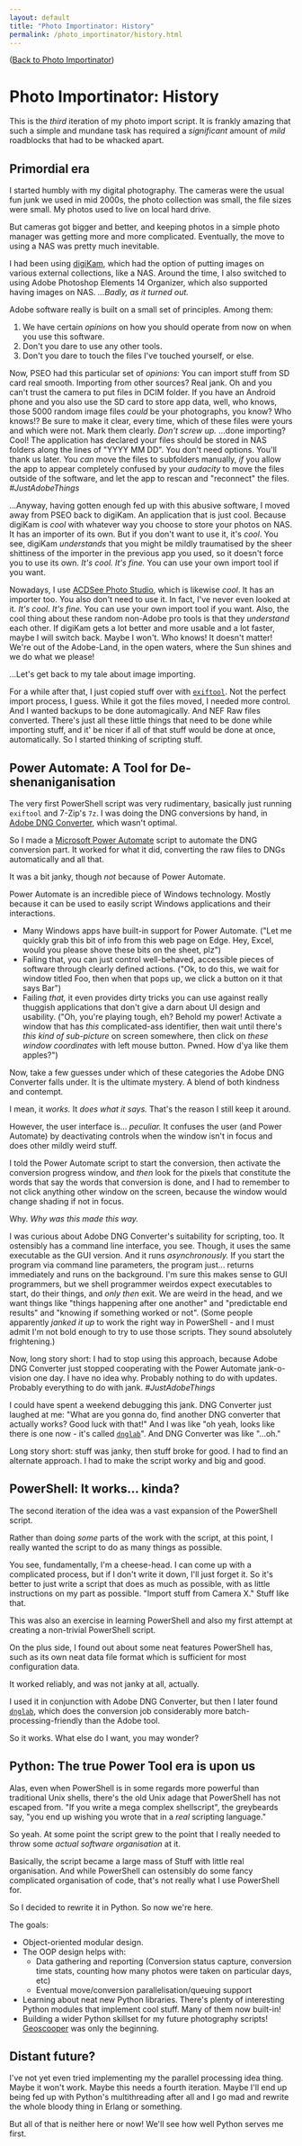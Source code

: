 ```yaml
---
layout: default
title: "Photo Importinator: History"
permalink: /photo_importinator/history.html
---
```


([Back to Photo Importinator](./))

# Photo Importinator: History

This is the *third* iteration of my photo import script.
It is frankly amazing that such a simple and mundane task
has required a *significant* amount of *mild* roadblocks
that had to be whacked apart.

## Primordial era

I started humbly with my digital photography. The cameras were the
usual fun junk we used in mid 2000s, the photo collection was small,
the file sizes were small. My photos used to live on local hard drive.

But cameras got bigger and better, and keeping photos in a simple
photo manager was getting more and more complicated. Eventually, the
move to using a NAS was pretty much inevitable.

I had been using [digiKam][digikam], which had the option of putting
images on various external collections, like a NAS. Around the time, I
also switched to using Adobe Photoshop Elements 14 Organizer, which
also supported having images on NAS.  *...Badly, as it turned out.*

Adobe software really is built on a small set of principles.  Among
them:

1. We have certain *opinions* on how you should operate
   from now on when you use this software.
2. Don't you dare to use any other tools.
3. Don't you dare to touch the files I've touched yourself,
   or else.

Now, PSEO had this particular set of *opinions:* You can import
stuff from SD card real smooth. Importing from other sources?
Real jank. Oh and you can't trust the camera to put files in
DCIM folder. If you have an Android phone and you also use the
SD card to store app data, well, who knows, those 5000 random
image files *could* be your photographs, you know? Who knows!?
Be sure to make it clear, every time, which of these files
were yours and which were not. Mark them clearly. *Don't screw
up.* ...done importing? Cool! The application has declared your
files should be stored in NAS folders along the lines
of "YYYY MM DD". You don't need options. You'll thank us later.
You *can* move the files to subfolders manually, *if* you
allow the app to appear completely confused by your *audacity*
to move the files outside of the software, and let the app to
rescan and "reconnect" the files. *#JustAdobeThings*

...Anyway, having gotten enough fed up with this abusive software, I
moved away from PSEO back to digiKam.
An application that is just cool.
Because digiKam is *cool* with whatever way you choose to store your
photos on NAS. It has an importer of its own. But if you don't want to
use it, it's *cool*. You see, digiKam *understands* that you might be
mildly traumatised by the sheer shittiness of the importer in the
previous app you used, so it doesn't force you to use its own. *It's
cool. It's fine.* You can use your own import tool if you want.

Nowadays, I use [ACDSee Photo Studio][acdsee], which is likewise
*cool*. It has an importer too. You also don't need to use it. In
fact, I've never even looked at it. *It's cool. It's fine.*  You can
use your own import tool if you want. Also, the cool thing about these
random non-Adobe pro tools is that they *understand* each other. If
digiKam gets a lot better and more usable and a lot faster, maybe I
will switch back. Maybe I won't. Who knows! It doesn't matter! We're
out of the Adobe-Land, in the open waters, where the Sun shines and we
do what we please!

...Let's get back to my tale about image importing.

For a while after that, I just copied stuff over with
[`exiftool`][exiftool]. Not the perfect import process, I guess. While
it got the files moved, I needed more control.  And I wanted backups
to be done automagically.  And NEF Raw files converted. There's just
all these little things that need to be done while importing stuff,
and it' be nicer if all of that stuff would be done at once,
automatically. So I started thinking of scripting stuff.

## Power Automate: A Tool for De-shenaniganisation

The very first PowerShell script was very rudimentary, basically just
running `exiftool` and 7-Zip's `7z`. I was doing the DNG conversions
by hand, in [Adobe DNG Converter][dngconv], which wasn't optimal.

So I made a [Microsoft Power Automate][powerautomate] script to
automate the DNG conversion part. It worked for what it did,
converting the raw files to DNGs automatically and all that.

It was a bit janky, though *not* because of Power Automate.

Power Automate is an incredible piece of Windows technology. Mostly
because it can be used to easily script Windows applications and
their interactions.

* Many Windows apps have built-in support for Power Automate. ("Let me
  quickly grab this bit of info from this web page on Edge. Hey,
  Excel, would you please shove these bits on the sheet, plz")
* Failing that, you can just control well-behaved, accessible pieces
  of software through clearly defined actions. ("Ok, to do this, we
  wait for window titled Foo, then when that pops up, we click a
  button on it that says Bar")
* Failing *that,* it even provides dirty tricks you can use against
  really thuggish applications that don't give a darn about UI design
  and usability. ("Oh, you're playing tough, eh? Behold my power!
  Activate a window that has *this* complicated-ass identifier,
  then wait until there's *this kind of sub-picture* on
  screen somewhere, then click on *these window coordinates* with
  left mouse button. Pwned. How d'ya like them apples?")

Now, take a few guesses under which of these categories the
Adobe DNG Converter falls under.
It is the ultimate mystery. A blend of both kindness and contempt.

I mean, it *works.* It *does what it says.* That's the reason I
still keep it around.

However, the user interface is... *peculiar.*  It confuses the user
(and Power Automate) by deactivating controls when the window isn't in
focus and does other mildly weird stuff.

I told the Power Automate script to start the conversion, then
activate the conversion progress window, and *then* look for the pixels
that constitute the words that say the words that conversion is done,
and I had to remember to not click anything other window on the screen,
because the window would change shading if not in focus.

Why. *Why was this made this way.*

I was curious about Adobe DNG Converter's suitability for scripting,
too. It ostensibly has a command line interface, you see. Though, it
uses the same executable as the GUI version. And it runs
*asynchronously.* If you start the program via command line
parameters, the program just... returns immediately and runs on the
background. I'm sure this makes sense to GUI programmers, but we shell
programmer weirdos expect executables to start, do their things, and
*only then* exit. We are weird in the head, and we want things like
"things happening after one another" and "predictable end results"
and "knowing if something worked or not".
(Some people apparently *janked it up* to work the
right way in PowerShell - and I must admit I'm not bold enough to try
to use those scripts. They sound absolutely frightening.)

Now, long story short: I had to stop using this approach, because
Adobe DNG Converter just stopped cooperating with the Power Automate
jank-o-vision one day. I have no idea why. Probably nothing to do with
updates. Probably everything to do with jank. *#JustAdobeThings*

I could have spent a weekend debugging this jank. DNG Converter just
laughed at me: "What are you gonna do, find another DNG converter that
actually works? Good luck with that!" And I was like "oh yeah, looks
like there is one now - it's called [`dnglab`][dnglab]". And DNG
Converter was like "...oh."

Long story short: stuff was janky, then stuff broke for good. I had to
find an alternate approach. I had to make the script worky and big
and good.

## PowerShell: It works... kinda?

The second iteration of the idea was a vast expansion of the
PowerShell script.

Rather than doing *some* parts of the work with the script,
at this point, I really wanted the script to do as many things
as possible.

You see, fundamentally, I'm a cheese-head. I can come up with a
complicated process, but if I don't write it down, I'll just
forget it. So it's better to just write a script that does as
much as possible, with as little instructions on my part as possible.
"Import stuff from Camera X." Stuff like that.

This was also an exercise in learning PowerShell and also my
first attempt at creating a non-trivial PowerShell script.

On the plus side, I found out about some neat features PowerShell
has, such as its own neat data file format which is sufficient for
most configuration data.

It worked reliably, and was not janky at all, actually.

I used it in conjunction with Adobe DNG Converter, but then I
later found [`dnglab`][dnglab], which does the conversion job
considerably more batch-processing-friendly than the Adobe tool.

So it works. What else do I want, you may wonder?

## Python: The true Power Tool era is upon us

Alas, even when PowerShell is in some regards more powerful than
traditional Unix shells, there's the old Unix adage that PowerShell
has not escaped from. "If you write a mega complex shellscript",
the greybeards say, "you end up wishing you wrote that in a *real*
scripting language."

So yeah. At some point the script grew to the point that I really
needed to throw some *actual software organisation* at it.

Basically, the script became a large mass of Stuff with little
real organisation. And while PowerShell can ostensibly do some fancy
complicated organisation of code, that's not really what I
use PowerShell for.

So I decided to rewrite it in Python. So now we're here.

The goals:

* Object-oriented modular design.
* The OOP design helps with:
  * Data gathering and reporting (Conversion status capture,
    conversion time stats, counting how many photos were
    taken on particular days, etc)
  * Eventual move/conversion parallelisation/queuing support
* Learning about neat new Python libraries. There's plenty
  of interesting Python modules that implement cool stuff.
  Many of them now built-in!
* Building a wider Python skillset for my future photography
  scripts! [Geoscooper](../geo_scooper/) was only the beginning.

## Distant future?

I've not yet even tried implementing my the parallel processing idea
thing. Maybe it won't work. Maybe this needs a fourth iteration.
Maybe I'll end up being fed up with Python's multithreading after all
and I go mad and rewrite the whole bloody thing in Erlang or
something.

But all of that is neither here or now! We'll see how well Python
serves me first.

[exiftool]: https://exiftool.org/
[dngconv]: https://helpx.adobe.com/camera-raw/using/adobe-dng-converter.html
[dnglab]: https://github.com/dnglab/dnglab
[digiKam]: https://www.digikam.org/
[acdsee]: https://www.acdsee.com/
[powerautomate]: https://www.microsoft.com/en-us/power-platform/products/power-automate
